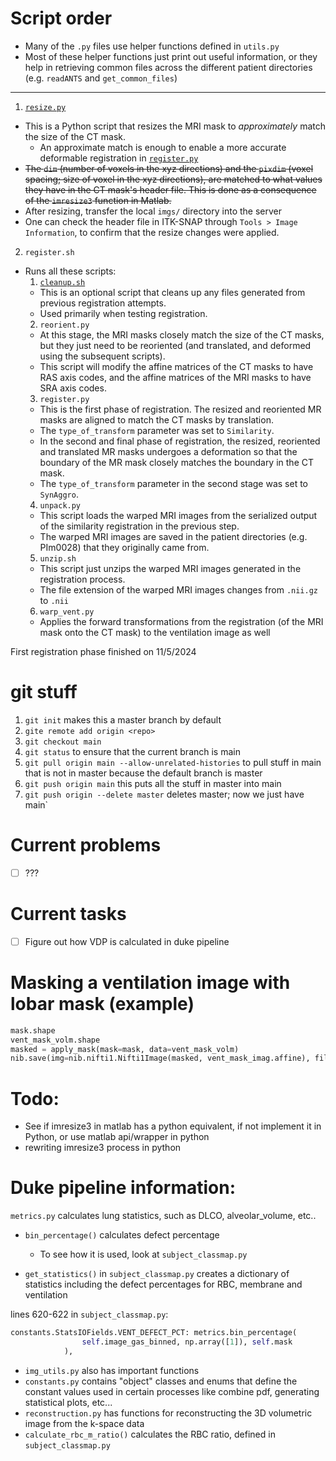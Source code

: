 # Script order
- Many of the `.py` files use helper functions defined in `utils.py`
- Most of these helper functions just print out useful information, or they help in retrieving common files across the different patient directories (e.g. `readANTS` and `get_common_files`)

---
1. [`resize.py`](resize.py)
- This is a Python script that resizes the MRI mask to *approximately* match the size of the CT mask.
  - An approximate match is enough to enable a more accurate deformable registration in [`register.py`](register.py)
- ~~The `dim` (number of voxels in the xyz directions) and the `pixdim` (voxel spacing; size of voxel in the xyz directions), 
are matched to what values they have in the CT mask's header file. This is done as
a consequence of the `imresize3` function in Matlab.~~
- After resizing, transfer the local `imgs/` directory into the server
- One can check the header file in ITK-SNAP through `Tools > Image Information`, to confirm that the resize changes were applied.
2. `register.sh`
- Runs all these scripts:
  1. [`cleanup.sh`](cleanup.sh)
  - This is an optional script that cleans up any files generated from previous
    registration attempts.
  - Used primarily when testing registration.
  2. `reorient.py`
  - At this stage, the MRI masks closely match the size of the CT masks, but they
    just need to be reoriented (and translated, and deformed using the subsequent
  scripts).
  - This script will modify the affine matrices of the CT masks to have RAS
    axis codes, and the affine matrices of the MRI masks to have SRA axis codes.
  3. `register.py`
  - This is the first phase of registration. The resized and reoriented MR masks 
    are aligned to match the CT masks by translation.
  - The `type_of_transform` parameter was set to `Similarity`.
  - In the second and final phase of registration, the resized, reoriented and translated MR masks undergoes a deformation so that the boundary 
  of the MR mask closely matches the boundary in the CT mask.
  - The `type_of_transform` parameter in the second stage was set to `SynAggro`.
  4. `unpack.py`
  - This script loads the warped MRI images from the serialized output of the similarity registration 
  in the previous step. 
  - The warped MRI images are saved in the patient directories (e.g. PIm0028)
  that they originally came from.
  5. `unzip.sh`
  - This script just unzips the warped MRI images generated in the registration process.
  - The file extension of the warped MRI images changes from `.nii.gz` to `.nii`
  6. `warp_vent.py`
  - Applies the forward transformations from the registration (of the MRI mask onto the CT mask) 
  to the ventilation image as well

First registration phase finished on 11/5/2024


# git stuff
1. `git init` makes this a master branch by default
2. `gite remote add origin <repo>`
3. `git checkout main`
4. `git status` to ensure that the current branch is main
5. `git pull origin main --allow-unrelated-histories` to pull stuff in main that is not in master because the default branch is master
6. `git push origin main` this puts all the stuff in master into main
7. `git push origin --delete master` deletes master; now we just have main`

# Current problems
- [ ] ???

# Current tasks
- [ ] Figure out how VDP is calculated in duke pipeline

# Masking a ventilation image with lobar mask (example)
```python
mask.shape
vent_mask_volm.shape
masked = apply_mask(mask=mask, data=vent_mask_volm)
nib.save(img=nib.nifti1.Nifti1Image(masked, vent_mask_imag.affine), filename="___.nii")
```


# Todo:
- See if imresize3 in matlab has a python equivalent, if not implement it in Python,
or use matlab api/wrapper in python
- rewriting imresize3 process in python


# Duke pipeline information:
`metrics.py` calculates lung statistics, such as DLCO, alveolar_volume, etc..
- `bin_percentage()` calculates defect percentage
  - To see how it is used, look at `subject_classmap.py`

- `get_statistics()` in `subject_classmap.py` creates 
a dictionary of statistics including the defect percentages
for RBC, membrane and ventilation

lines 620-622 in `subject_classmap.py`:
```python
constants.StatsIOFields.VENT_DEFECT_PCT: metrics.bin_percentage(
                self.image_gas_binned, np.array([1]), self.mask
            ),
```
- `img_utils.py` also has important functions
- `constants.py` contains "object" classes and enums that define the constant values used in certain processes like combine pdf, generating statistical plots, etc...
- `reconstruction.py` has functions for reconstructing the 3D volumetric image from the k-space data
- `calculate_rbc_m_ratio()` calculates the RBC ratio, defined in `subject_classmap.py` 